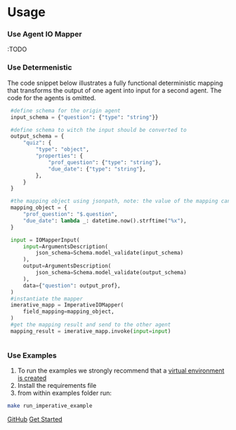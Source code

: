 # Usage

### Use Agent IO Mapper

:TODO

### Use Determenistic

The code snippet below illustrates a fully functional deterministic mapping that transforms the output of one agent into input for a second agent. The code for the agents is omitted.

```python
 #define schema for the origin agent
 input_schema = {"question": {"type": "string"}}

 #define schema to witch the input should be converted to
 output_schema = {
     "quiz": {
         "type": "object",
         "properties": {
             "prof_question": {"type": "string"},
             "due_date": {"type": "string"},
         },
     }
 }

 #the mapping object using jsonpath, note: the value of the mapping can be either a jsonpath or a function
 mapping_object = {
     "prof_question": "$.question",
     "due_date": lambda _: datetime.now().strftime("%x"),
 }

 input = IOMapperInput(
     input=ArgumentsDescription(
         json_schema=Schema.model_validate(input_schema)
     ),
     output=ArgumentsDescription(
         json_schema=Schema.model_validate(output_schema)
     ),
     data={"question": output_prof},
 )
 #instantiate the mapper
 imerative_mapp = ImperativeIOMapper(
     field_mapping=mapping_object,
 )
 #get the mapping result and send to the other agent
 mapping_result = imerative_mapp.invoke(input=input)



```

### Use Examples

1. To run the examples we strongly recommend that a [virtual environment is created](https://packaging.python.org/en/latest/guides/installing-using-pip-and-virtual-environments/)
2. Install the requirements file
3. from within examples folder run:

```sh
make run_imperative_example
```

[GitHub](https://github.com/agntcy/iomapper-agnt/)
[Get Started](#getting-started)

```

```
